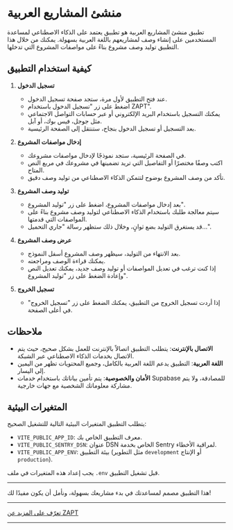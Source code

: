 # منشئ المشاريع العربية

تطبيق منشئ المشاريع العربية هو تطبيق يعتمد على الذكاء الاصطناعي لمساعدة المستخدمين على إنشاء وصف لمشاريعهم باللغة العربية بسهولة. يمكنك من خلال هذا التطبيق توليد وصف مشروع بناءً على مواصفات المشروع التي تدخلها.

## كيفية استخدام التطبيق

1. **تسجيل الدخول**

   - عند فتح التطبيق لأول مرة، ستجد صفحة تسجيل الدخول.
   - اضغط على زر "تسجيل الدخول باستخدام ZAPT".
   - يمكنك التسجيل باستخدام البريد الإلكتروني أو عبر حسابات التواصل الاجتماعي مثل جوجل، فيس بوك، أو آبل.
   - بعد التسجيل أو تسجيل الدخول بنجاح، ستنتقل إلى الصفحة الرئيسية.

2. **إدخال مواصفات المشروع**

   - في الصفحة الرئيسية، ستجد نموذجًا لإدخال مواصفات مشروعك.
   - اكتب وصفًا مختصرًا أو التفاصيل التي تريد تضمينها في مشروعك في مربع النص المتاح.
   - تأكد من وصف المشروع بوضوح لتتمكن الذكاء الاصطناعي من توليد وصف دقيق.

3. **توليد وصف المشروع**

   - بعد إدخال مواصفات المشروع، اضغط على زر "توليد المشروع".
   - سيتم معالجة طلبك باستخدام الذكاء الاصطناعي لتوليد وصف مشروع بناءً على المواصفات التي قدمتها.
   - قد يستغرق التوليد بضع ثوانٍ، وخلال ذلك ستظهر رسالة "جاري التحميل...".

4. **عرض وصف المشروع**

   - بعد الانتهاء من التوليد، سيظهر وصف المشروع أسفل النموذج.
   - يمكنك قراءة الوصف ومراجعته.
   - إذا كنت ترغب في تعديل المواصفات أو توليد وصف جديد، يمكنك تعديل النص وإعادة الضغط على زر "توليد المشروع".

5. **تسجيل الخروج**

   - إذا أردت تسجيل الخروج من التطبيق، يمكنك الضغط على زر "تسجيل الخروج" في أعلى الصفحة.

## ملاحظات

- **الاتصال بالإنترنت**: يتطلب التطبيق اتصالاً بالإنترنت للعمل بشكل صحيح، حيث يتم الاتصال بخدمات الذكاء الاصطناعي عبر الشبكة.
- **اللغة العربية**: التطبيق يدعم اللغة العربية بالكامل، وجميع المحتويات تظهر من اليمين إلى اليسار.
- **الأمان والخصوصية**: يتم تأمين بياناتك باستخدام خدمات Supabase للمصادقة، ولا يتم مشاركة معلوماتك الشخصية مع جهات خارجية.

## المتغيرات البيئية

يتطلب التطبيق المتغيرات البيئية التالية للتشغيل الصحيح:

- `VITE_PUBLIC_APP_ID`: معرف التطبيق الخاص بك.
- `VITE_PUBLIC_SENTRY_DSN`: عنوان DSN الخاص بخدمة Sentry لمراقبة الأخطاء.
- `VITE_PUBLIC_APP_ENV`: بيئة التطبيق (مثل التطوير `development` أو الإنتاج `production`).

يجب إعداد هذه المتغيرات في ملف `.env` قبل تشغيل التطبيق.

---

هذا التطبيق مصمم لمساعدتك في بدء مشاريعك بسهولة، ونأمل أن يكون مفيدًا لك!

---

[تعرّف على المزيد عن ZAPT](https://www.zapt.ai)

---